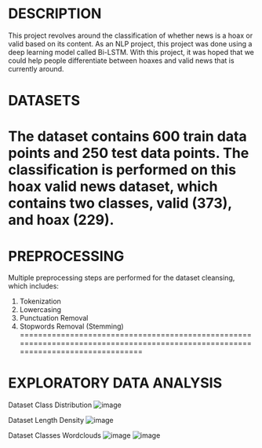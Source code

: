 DESCRIPTION
=================================================================================================================================
This project revolves around the classification of whether news is a hoax or valid based on its content.
As an NLP project, this project was done using a deep learning model called Bi-LSTM.
With this project, it was hoped that we could help people differentiate between hoaxes and valid news that is currently around.

DATASETS
=================================================================================================================================
The dataset contains 600 train data points and 250 test data points.
The classification is performed on this hoax valid news dataset, which contains two classes, valid (373), and hoax (229).
=================================================================================================================================

PREPROCESSING
=================================================================================================================================
Multiple preprocessing steps are performed for the dataset cleansing, which includes:
1) Tokenization
2) Lowercasing
3) Punctuation Removal
4) Stopwords Removal (Stemming)
=================================================================================================================================


EXPLORATORY DATA ANALYSIS
=================================================================================================================================
Dataset Class Distribution
![image](https://github.com/rionaldoalviansa/Deep-Learning/assets/83877652/53c26739-d5ae-4494-821c-9cf9dab29bef)

Dataset Length Density
![image](https://github.com/rionaldoalviansa/Deep-Learning/assets/83877652/ab129555-e177-4fcf-853a-eb3643b8c6c0)

Dataset Classes Wordclouds
![image](https://github.com/rionaldoalviansa/Deep-Learning/assets/83877652/e53de7b2-d2f6-44b9-b3b0-9f09e6d7a9b1)
![image](https://github.com/rionaldoalviansa/Deep-Learning/assets/83877652/997ab89e-03ce-4007-8d93-af29ad9150f7)

